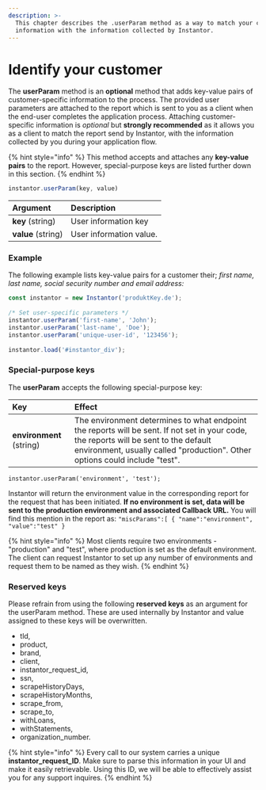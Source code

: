 ```yaml
---
description: >-
  This chapter describes the .userParam method as a way to match your customers
  information with the information collected by Instantor.
---
```


# Identify your customer

The **userParam** method is an **optional** method that adds key-value pairs of customer-specific information to the process. The provided user parameters are attached to the report which is sent to you as a client when the end-user completes the application process. Attaching customer-specific information is _optional_ but **strongly recommended** as it allows you as a client to match the report send by Instantor, with the information collected by you during your application flow.

{% hint style="info" %}
This method accepts and attaches any **key-value pairs** to the report. However, special-purpose keys are listed further down in this section.
{% endhint %}

```javascript
instantor.userParam(key, value)
```

| Argument | Description |
| :--- | :--- |
| **key** \(string\) | User information key |
| **value** \(string\) | User information value. |

### Example

The following example lists key-value pairs for a customer their; _first name, last name, social security number and email address:_

```javascript
const instantor = new Instantor('produktKey.de');
  
/* Set user-specific parameters */
instantor.userParam('first-name', 'John');
instantor.userParam('last-name', 'Doe');
instantor.userParam('unique-user-id', '123456');
  
instantor.load('#instantor_div');
```

### Special-purpose keys

The **userParam** accepts the following special-purpose key:

| Key | Effect |
| :--- | :--- |
| **environment** \(string\)                                                | The environment determines to what endpoint the reports will be sent. If not set in your code, the reports will be sent to the default environment, usually called "production". Other options could include "test". |

```text
instantor.userParam('environment', 'test');
```

Instantor will return the environment value in the corresponding report for the request that has been initiated. **If no environment is set, data will be sent to the production environment and associated Callback URL.** You will find this mention in the report as: `"miscParams":[ { "name":"environment", "value":"test" }` 

{% hint style="info" %}
Most clients require two environments - "production" and "test", where production is set as the default environment. The client can request Instantor to set up any number of environments and request them to be named as they wish. 
{% endhint %}

### Reserved keys

Please refrain from using the following **reserved keys** as an argument for the userParam method. These are used internally by Instantor and value assigned to these keys will be overwritten.

* tld,
* product,
* brand,
* client,
* instantor\_request\_id,
* ssn,
* scrapeHistoryDays,
* scrapeHistoryMonths,
* scrape\_from,
* scrape\_to,
* withLoans,
* withStatements,
* organization\_number.

{% hint style="info" %}
Every call to our system carries a unique **instantor\_request\_ID**. Make sure to parse this information in your UI and make it easily retrievable. Using this ID, we will be able to effectively assist you for any support inquires. 
{% endhint %}

